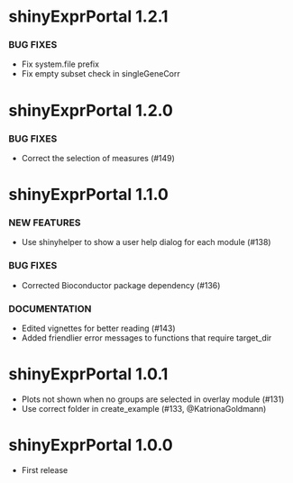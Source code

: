 # shinyExprPortal 1.2.1

### BUG FIXES

- Fix system.file prefix
- Fix empty subset check in singleGeneCorr

# shinyExprPortal 1.2.0

### BUG FIXES

- Correct the selection of measures (#149)

# shinyExprPortal 1.1.0

### NEW FEATURES

- Use shinyhelper to show a user help dialog for each module (#138)

### BUG FIXES

- Corrected Bioconductor package dependency (#136)

### DOCUMENTATION

- Edited vignettes for better reading (#143)
- Added friendlier error messages to functions that require target_dir

# shinyExprPortal 1.0.1

- Plots not shown when no groups are selected in overlay module (#131)
- Use correct folder in create_example (#133, @KatrionaGoldmann)

# shinyExprPortal 1.0.0

* First release
